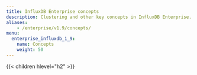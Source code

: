 ```yaml
---
title: InfluxDB Enterprise concepts
description: Clustering and other key concepts in InfluxDB Enterprise.
aliases:
    - /enterprise/v1.9/concepts/
menu:
  enterprise_influxdb_1_9:
    name: Concepts
    weight: 50
---
```


{{< children hlevel="h2" >}}
